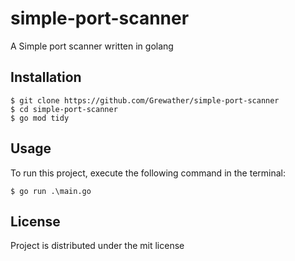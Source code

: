 # simple-port-scanner
A Simple port scanner written in golang
## Installation
```
$ git clone https://github.com/Grewather/simple-port-scanner
$ cd simple-port-scanner
$ go mod tidy
```
## Usage
To run this project, execute the following command in the terminal:
```
$ go run .\main.go
```
## License
Project is distributed under the mit license
